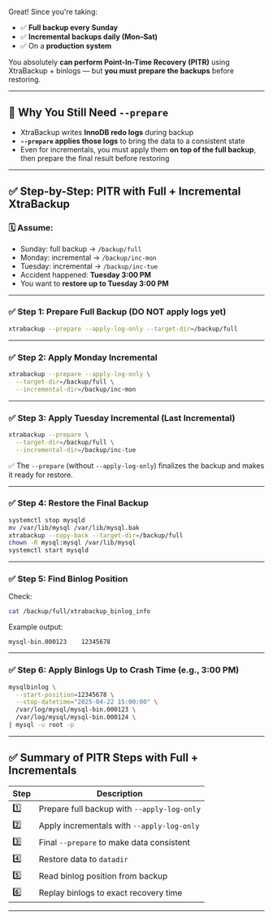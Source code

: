 Great! Since you're taking:

- ✅ **Full backup every Sunday**
- ✅ **Incremental backups daily (Mon–Sat)**
- ✅ On a **production system**

You absolutely **can perform Point-In-Time Recovery (PITR)** using XtraBackup + binlogs — but **you must prepare the backups** before restoring.

---

## 🧠 Why You Still Need `--prepare`

- XtraBackup writes **InnoDB redo logs** during backup
- **`--prepare` applies those logs** to bring the data to a consistent state
- Even for incrementals, you must apply them **on top of the full backup**, then prepare the final result before restoring

---

## ✅ Step-by-Step: PITR with Full + Incremental XtraBackup

### 🗓 Assume:
- Sunday: full backup → `/backup/full`
- Monday: incremental → `/backup/inc-mon`
- Tuesday: incremental → `/backup/inc-tue`
- Accident happened: **Tuesday 3:00 PM**
- You want to **restore up to Tuesday 3:00 PM**

---

### ✅ Step 1: Prepare Full Backup (DO NOT apply logs yet)

```bash
xtrabackup --prepare --apply-log-only --target-dir=/backup/full
```

---

### ✅ Step 2: Apply Monday Incremental

```bash
xtrabackup --prepare --apply-log-only \
  --target-dir=/backup/full \
  --incremental-dir=/backup/inc-mon
```

---

### ✅ Step 3: Apply Tuesday Incremental (Last Incremental)

```bash
xtrabackup --prepare \
  --target-dir=/backup/full \
  --incremental-dir=/backup/inc-tue
```

✅ The `--prepare` (without `--apply-log-only`) finalizes the backup and makes it ready for restore.

---

### ✅ Step 4: Restore the Final Backup

```bash
systemctl stop mysqld
mv /var/lib/mysql /var/lib/mysql.bak
xtrabackup --copy-back --target-dir=/backup/full
chown -R mysql:mysql /var/lib/mysql
systemctl start mysqld
```

---

### ✅ Step 5: Find Binlog Position

Check:
```bash
cat /backup/full/xtrabackup_binlog_info
```

Example output:
```
mysql-bin.000123    12345678
```

---

### ✅ Step 6: Apply Binlogs Up to Crash Time (e.g., 3:00 PM)

```bash
mysqlbinlog \
  --start-position=12345678 \
  --stop-datetime="2025-04-22 15:00:00" \
  /var/log/mysql/mysql-bin.000123 \
  /var/log/mysql/mysql-bin.000124 \
| mysql -u root -p
```

---

## ✅ Summary of PITR Steps with Full + Incrementals

| Step | Description                                  |
|------|----------------------------------------------|
| 1️⃣   | Prepare full backup with `--apply-log-only` |
| 2️⃣   | Apply incrementals with `--apply-log-only`  |
| 3️⃣   | Final `--prepare` to make data consistent    |
| 4️⃣   | Restore data to `datadir`                    |
| 5️⃣   | Read binlog position from backup             |
| 6️⃣   | Replay binlogs to exact recovery time        |

---
